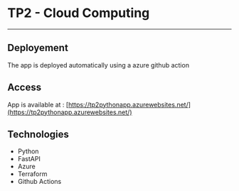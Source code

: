 # TP2 - Cloud Computing

---

## Deployement

The app is deployed automatically using a azure github action

## Access

App is available at : [https://tp2pythonapp.azurewebsites.net/](https://tp2pythonapp.azurewebsites.net/)

## Technologies

-   Python
-   FastAPI
-   Azure
-   Terraform
-   Github Actions
